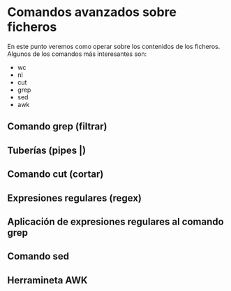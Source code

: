 # Comandos avanzados sobre ficheros
En este punto veremos como operar sobre los contenidos de los ficheros. Algunos de los comandos más interesantes son:
- wc
- nl
- cut
- grep
- sed
- awk

## Comando grep (filtrar)

## Tuberías (pipes |)

## Comando cut (cortar)

## Expresiones regulares (regex)

## Aplicación de expresiones regulares al comando grep

## Comando sed

## Herramineta AWK
